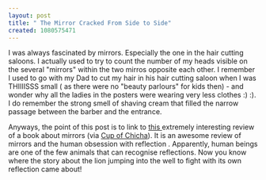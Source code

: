 ```yaml
--- 
layout: post
title: " The Mirror Cracked From Side to Side"
created: 1080575471
---
```

I was always fascinated by mirrors. Especially the one in the hair cutting saloons. I actually used to try to count the number of my heads visible on the several "mirrors" within the two mirros opposite each other. I remember I used to go with my Dad to cut my hair in his hair cutting saloon when I was THIIIISSS small ( as there were no "beauty parlours" for kids then) - and wonder why all the ladies in the posters were wearing very less clothes :) :). I do remember the strong smell of shaving cream that filled the narrow passage between the barber and the entrance.  

Anyways, the point of this post is to link to <a href="http://books.guardian.co.uk/reviews/politicsphilosophyandsociety/0,6121,1178825,00.html">this </a>extremely interesting review of a book about mirrors (via  <a href="http://www.nchicha.com/cupofchicha/">Cup of Chicha</a>).  It is an awesome review of mirrors and the human obsession with reflection .  Apparently, human beings are one of the few animals that can recognise reflections.  Now you know where the story about the lion jumping into the well to fight with its own reflection came about!
